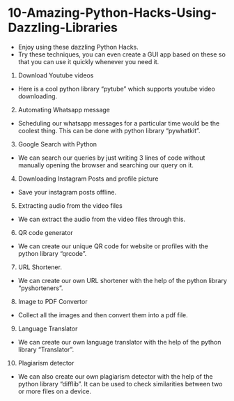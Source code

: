 # 10-Amazing-Python-Hacks-Using-Dazzling-Libraries
* Enjoy using these dazzling Python Hacks.
* Try these techniques, you can even create a GUI app based on these so that you can use it quickly whenever you need it.

1. Download Youtube videos
* Here is a cool python library “pytube” which supports youtube video downloading.

2. Automating Whatsapp message
* Scheduling our whatsapp messages for a particular time would be the coolest thing. This can be done with python library “pywhatkit”.

3. Google Search with Python
* We can search our queries by just writing 3 lines of code without manually opening the browser and searching our query on it.

4. Downloading Instagram Posts and profile picture
*  Save your instagram posts offline.

5. Extracting audio from the video files
* We can extract the audio from the video files through this.

6. QR code generator
* We can create our unique QR code for website or profiles with the python library “qrcode”.

7. URL Shortener.
* We can create our own URL shortener with the help of the python library “pyshorteners”.

8. Image to PDF Convertor
* Collect all the images and then convert them into a pdf file.

9. Language Translator
* We can create our own language translator with the help of the python library “Translator”.

10. Plagiarism detector
* We can also create our own plagiarism detector with the help of the python library “difflib”. It can be used to check similarities between two or more files on a device.
